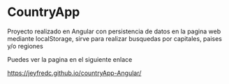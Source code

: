 # CountryApp

Proyecto realizado en Angular con persistencia de datos en la pagina web mediante localStorage, sirve para realizar busquedas por capitales, paises y/o regiones

Puedes ver la pagina en el siguiente enlace

https://jeyfredc.github.io/countryApp-Angular/

